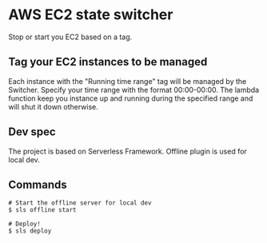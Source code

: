 # AWS EC2 state switcher

Stop or start you EC2 based on a tag.

## Tag your EC2 instances to be managed

Each instance with the "Running time range" tag will be managed by the Switcher.
Specify your time range with the format 00:00-00:00.
The lambda function keep you instance up and running during the specified range and will shut it down otherwise. 

## Dev spec

The project is based on Serverless Framework. Offline plugin is used for local dev.

## Commands

```
# Start the offline server for local dev
$ sls offline start

# Deploy!
$ sls deploy
```
